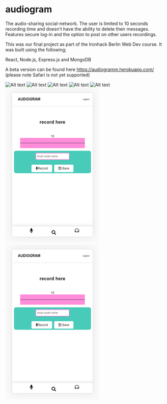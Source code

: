 # audiogram

The audio-sharing social-network.  The user is limited to 10 seconds recording time and doesn't have the ability to delete their messages.  Features secure log-in and the option to post on other users recordings.

This was our final project as part of the Ironhack Berlin Web Dev course.  It was built using the following;

React, Node.js, Express.js and MongoDB

A beta version can be found here https://audiogramm.herokuapp.com/
(please note Safari is not yet supported)

![Alt text](images\audiopic1.png?raw=true "audiogram")
![Alt text](images/audiopic2.png?raw=true "audiogram")
![Alt text](public\images\audiopic3.png?raw=true "audiogram")
![Alt text](public/images/audiopic3.png?raw=true "audiogram")
![Alt text](\images\audiopic4.png?raw=true "audiogram")
![Alt text](client\public\images\audiopic3.png?raw=true "audiogram")
![Alt text](client/public/images/audiopic3.png?raw=true "audiogram")
